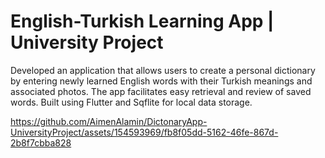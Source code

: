 # English-Turkish Learning App | University Project

Developed an application that allows users to create a personal dictionary by entering newly learned English words with their Turkish meanings and associated photos. The app facilitates easy retrieval and review of saved words. Built using Flutter and Sqflite for local data storage.


https://github.com/AimenAlamin/DictonaryApp-UniversityProject/assets/154593969/fb8f05dd-5162-46fe-867d-2b8f7cbba828


